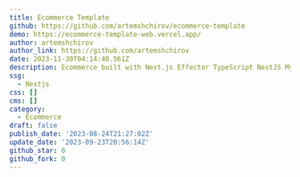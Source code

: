 ```yaml
---
title: Ecommerce Template
github: https://github.com/artemshchirov/ecommerce-template
demo: https://ecommerce-template-web.vercel.app/
author: artemshchirov
author_link: https://github.com/artemshchirov
date: 2023-11-30T04:14:40.561Z
description: Ecommerce built with Next.js Effector TypeScript NestJS MySQL MariaDB
ssg:
  - Nextjs
css: []
cms: []
category:
  - Ecommerce
draft: false
publish_date: '2023-08-24T21:27:02Z'
update_date: '2023-09-23T20:56:14Z'
github_star: 0
github_fork: 0
---
```

